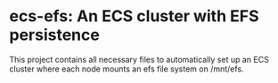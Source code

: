 ecs-efs:  An ECS cluster with EFS persistence
=============================================

This project contains all necessary files to automatically set up an
ECS cluster where each node mounts an efs file system on /mnt/efs.